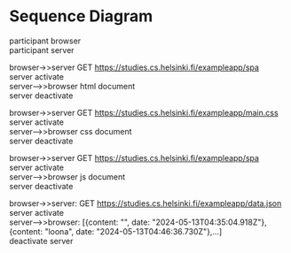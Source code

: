 # Sequence Diagram

participant browser  
participant server  

browser->>server GET https://studies.cs.helsinki.fi/exampleapp/spa  
server activate  
server-->>browser html document  
server deactivate  

browser->>server GET https://studies.cs.helsinki.fi/exampleapp/main.css  
server activate  
server-->>browser css document  
server deactivate 

browser->>server GET https://studies.cs.helsinki.fi/exampleapp/spa  
server activate  
server-->>browser js document  
server deactivate 

browser->>server: GET https://studies.cs.helsinki.fi/exampleapp/data.json  
server activate  
server-->>browser: [{content: "", date: "2024-05-13T04:35:04.918Z"}, {content: "loona", date: "2024-05-13T04:46:36.730Z"},…]  
deactivate server

